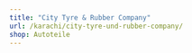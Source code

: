```yaml
---
title: "City Tyre & Rubber Company"
url: /karachi/city-tyre-und-rubber-company/
shop: Autoteile
---
```

